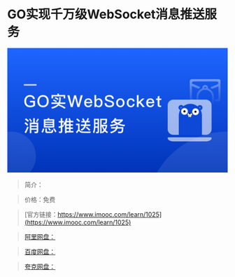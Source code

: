 # GO实现千万级WebSocket消息推送服务

![img](../../assets/5fe443050001cfc005400304.jpg)

> 简介：

> 价格：免费

> [官方链接：https://www.imooc.com/learn/1025](https://www.imooc.com/learn/1025)

> [阿里网盘：]()

> [百度网盘：]()

> [夸克网盘：]()
